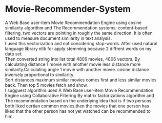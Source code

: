 # Movie-Recommender-System
A Web Base user-item Movie Recommendation Engine using  cosine similarity  algorithm and The Recommendation systems; content-based filtering, two vectors are pointing in roughly the same direction. It is often used to measure document similarity in text analysis.  
I used this vectorization and not considering stop-words. After used natural language library nltk for apply stemming because 2 diffrent words on my data set.  
Then converted string into list total 4806 movies, 4806 vectors. By calculating distance 1 movie with another movie less distance more similarity.Calculating angle 1 movie with another movie.
cosine distance inversely proportional to similarity.  
Sort distances maximum similar movies comes first and less similar movies back. Then top 5 movies fetch and show.  
I sugguest  algorithm used  A Web Base user-item Movie Recommendation Engine using Collaborative Filtering By matrix factorizations algorithm and The recommendation based on the underlying idea that is if two persons both liked certian common movies,then the movies that one person has liked that the other person has not yet watched can be recommended to him.  
